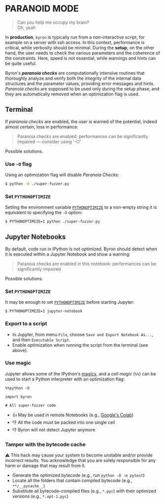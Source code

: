 # PARANOID MODE

> Can you help me occupy my brain?  
> Oh, yeah  

In **production**, `byron` is typically run from a non-interactive script, for example on a server with ssh access. In this context, performance is critical, while verbosity should be minimal. During the **setup**, on the other hand, the user needs to check the various parameters and the coherence of the constraints. Here, speed is not essential, while warnings and hints can be quite useful. 

Byron's ***paranoia checks*** are computationally intensive routines  that thoroughly analyze and verify both the integrity of the internal data structures and the  parameter values, providing error messages and hints. *Paranoia checks* are supposed to be used only during the setup phase, and they are automatically removed when an optimization flag is used.

## Terminal

If *paranoia checks* are enabled, the user is warned of the potential, indeed almost certain, loss in performance:

> Paranoia checks are enabled: performances can be significantly impaired — consider using '-O'

Possible solutions.

### Use `-O` flag

Using an optimization flag will disable *Paranoia Checks*:

```sh
$ python -O ./super-fuzzer.py
```

### Set `PYTHONOPTIMIZE`

Setting the environment variable [`PYTHONOPTIMIZE`](https://docs.python.org/3/using/cmdline.html#envvar-PYTHONOPTIMIZE) to a non-empty string it is equivalent to specifying the `-O` option:

```sh
$ PYTHONOPTIMIZE=1 python ./super-fuzzer.py
```

## Jupyter Notebooks

By default, code run in IPython is not optimized. Byron should detect when it is executed within a Jupyter Notebook and show a warning:

> Paranoia checks are enabled in this notebook: performances can be significantly impaired

Possible solutions.

### Set `PYTHONOPTIMIZE`

It may be enough to set [`PYTHONOPTIMIZE`](https://docs.python.org/3/using/cmdline.html#envvar-PYTHONOPTIMIZE) before starting Jupyter:

```shell
$ PYTHONOPTIMIZE=1 jupyter-notebook
```

### Export to a script

* In Jupyter, from menu `File`, choose `Save and Export Notebook As...`, and then `Executable Script`.
* Enable optimization when running the script from the terminal (see above).

### Use magic

Jupyter allows some of the IPython's [magics](https://ipython.readthedocs.io/en/stable/interactive/magics.html), and a *cell magic* (`%%`) can be used to start a Python interpreter with an optimization flag:

```jupyterpython
%%python -O

import byron

# All super-fuzzer code
```

* :+1: May be used in remote Notebooks (e.g., [Google's Colab](https://colab.research.google.com/))
* :-1: All the code must be packed into one single cell
* :-1: Byron will not detect Jupyter anymore

### Tamper with the bytecode cache

:warning: This hack may cause your system to become unstable and/or provide incorrect results. You acknowledge that you are solely responsible for any harm or damage that may result from it.

* Generate the optimized bytecode (e.g., run `python -O -m pytest`)
* Locate all the folders that contain compiled bytecode (e.g., `**/__pycache__`)
* Substitute all bytecode-compiled files (e.g., `*.pyc`) with their optimized versions (e.g., `*.opt-1.pyc`)
